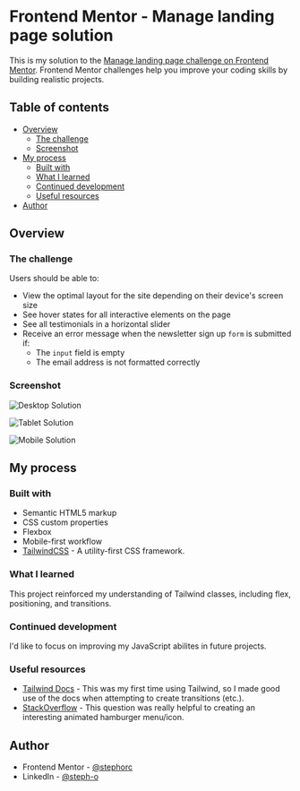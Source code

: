 # Frontend Mentor - Manage landing page solution

This is my solution to the [Manage landing page challenge on Frontend Mentor](https://www.frontendmentor.io/challenges/manage-landing-page-SLXqC6P5). Frontend Mentor challenges help you improve your coding skills by building realistic projects.

## Table of contents

- [Overview](#overview)
  - [The challenge](#the-challenge)
  - [Screenshot](#screenshot)
  <!-- - [Links](#links) -->
- [My process](#my-process)
  - [Built with](#built-with)
  - [What I learned](#what-i-learned)
  - [Continued development](#continued-development)
  - [Useful resources](#useful-resources)
- [Author](#author)
<!-- - [Acknowledgments](#acknowledgments) -->

## Overview

### The challenge

Users should be able to:

- View the optimal layout for the site depending on their device's screen size
- See hover states for all interactive elements on the page
- See all testimonials in a horizontal slider
- Receive an error message when the newsletter sign up `form` is submitted if:
  - The `input` field is empty
  - The email address is not formatted correctly

### Screenshot

![Desktop Solution](https://github.com/stephorc/tailwind-manage-landing/tree/main/solution/Manage-Desktop-Solution.png)

![Tablet Solution](https://github.com/stephorc/tailwind-manage-landing/tree/main/solution/Manage-Tablet-Solution.png)

![Mobile Solution](https://github.com/stephorc/tailwind-manage-landing/tree/main/solution/Manage-Mobile-Solution.png)

<!-- ### Links

- Solution URL: [Add solution URL here](https://your-solution-url.com)
- Live Site URL: [Add live site URL here](https://your-live-site-url.com) -->

## My process

### Built with

- Semantic HTML5 markup
- CSS custom properties
- Flexbox
- Mobile-first workflow
- [TailwindCSS](https://tailwindcss.com/) - A utility-first CSS framework.

### What I learned

This project reinforced my understanding of Tailwind classes, including flex, positioning, and transitions.

<!-- Use this section to recap over some of your major learnings while working through this project. Writing these out and providing code samples of areas you want to highlight is a great way to reinforce your own knowledge.

To see how you can add code snippets, see below:

```html
<h1>Some HTML code I'm proud of</h1>
```
```css
.proud-of-this-css {
  color: papayawhip;
}
```
```js
const proudOfThisFunc = () => {
  console.log('🎉')
}
```

If you want more help with writing markdown, we'd recommend checking out [The Markdown Guide](https://www.markdownguide.org/) to learn more. -->

### Continued development

I'd like to focus on improving my JavaScript abilites in future projects.

### Useful resources

- [Tailwind Docs](https://tailwindcss.com/docs/transition-property) - This was my first time using Tailwind, so I made good use of the docs when attempting to create transitions (etc.).
- [StackOverflow](https://stackoverflow.com/questions/69025067/how-can-i-use-span-to-create-a-burger-menu-in-css) - This question was really helpful to creating an interesting animated hamburger menu/icon.

## Author

<!-- - Website - [Add your name here](https://www.your-site.com) -->
- Frontend Mentor - [@stephorc](https://www.frontendmentor.io/profile/stephorc)
- LinkedIn - [@steph-o](https://www.linkedin.com/in/steph-o/)

<!-- ## Acknowledgments

This is where you can give a hat tip to anyone who helped you out on this project. Perhaps you worked in a team or got some inspiration from someone else's solution. This is the perfect place to give them some credit. -->

